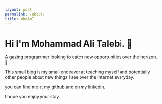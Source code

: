 ```yaml
---
layout: post
permalink: /about/
title: WhoAmI
---
```


# Hi I'm Mohammad Ali Talebi. 🦫

A gazing programmer looking to catch new opportunities over the horizon. 🙂

This small blog is my small endeavor at teaching myself and potentially other people about new things I see over the Internet everyday.

you can find me at my [github](https://github.com/thisnotalfred) and on my [linkedin](https://www.linkedin.com/in/mohammadalitalebi/).

I hope you enjoy your stay.